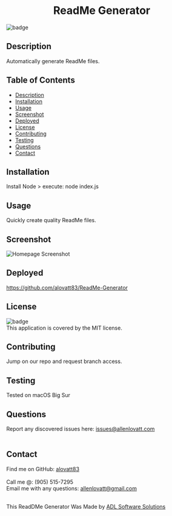 <h1 align="center">ReadMe Generator</h1>
  
![badge](https://img.shields.io/badge/license-MIT-orange)<br />

## Description
Automatically generate ReadMe files.

## Table of Contents
- [Description](#description)
- [Installation](#installation)
- [Usage](#usage)
- [Screenshot](#screenshot)
- [Deployed](#deployed)
- [License](#license)
- [Contributing](#contributing)
- [Testing](#testing)
- [Questions](#questions)
- [Contact](#contact)

## Installation
Install Node > execute: node index.js

## Usage
Quickly create quality ReadMe files.

## Screenshot
![Homepage Screenshot](https://alovatt83.github.io/ReadMe-Generator/assets/images/screenshot.png)


## Deployed
https://github.com/alovatt83/ReadMe-Generator 

## License
![badge](https://img.shields.io/badge/license-MIT-orange)
<br />
This application is covered by the MIT license. 

## Contributing
Jump on our repo and request branch access.

## Testing
Tested on macOS Big Sur

## Questions
Report any discovered issues here: issues@allenlovatt.com<br />
<br />

## Contact
Find me on GitHub: [alovatt83](https://github.com/alovatt83)<br />
<br />
Call me @: (905) 515-7295
<br />
Email me with any questions: allenlovatt@gmail.com<br /><br />

This ReadDMe Generator Was Made by [ADL Software Solutions](https://github.com/alovat83/readme-generator)
    
